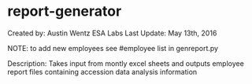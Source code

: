 # report-generator
Created by: Austin Wentz
ESA Labs
Last Update: May 13th, 2016

NOTE: to add new employees see #employee list in genreport.py

Description:
Takes input from montly excel sheets and outputs employee report files containing accession data analysis information
